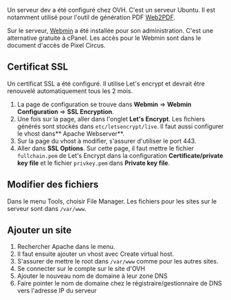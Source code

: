 Un serveur dev a été configuré chez OVH. C'est un serveur Ubuntu. Il est notamment utilisé pour l'outil de génération PDF [Web2PDF](web2pdf.html).

Sur le serveur, [Webmin](https://doxfer.webmin.com/Webmin/Main_Page) a été installée pour son administration. C'est une alternative gratuite à cPanel. Les accès pour le Webmin sont dans le document d'accès de Pixel Circus.

## Certificat SSL

Un certificat SSL a été configuré. Il utilise Let's encrypt et devrait être renouvelé automatiquement tous les 2 mois.

1. La page de configuration se trouve dans **Webmin** => **Webmin Configuration** => **SSL Encryption**. 
2. Une fois sur la page, aller dans l'onglet **Let's Encrypt**. Les fichiers générés sont stockés dans `etc/letsencrypt/live`. Il faut aussi configurer le vhost dans** Apache Webserver**. 
3. Sur la page du vhost à modifier, s'assurer d'utiliser le port 443.
4. Aller dans **SSL Options**. Sur cette page, il faut mettre le fichier `fullchain.pem` de Let's Encrypt dans la configuration **Certificate/private key file** et le fichier `privkey.pem` dans **Private key file**.

## Modifier des fichiers

Dans le menu Tools, choisir File Manager. Les fichiers pour les sites sur le serveur sont dans `/var/www`.

## Ajouter un site

1. Rechercher Apache dans le menu. 
2. Il faut ensuite ajouter un vhost avec Create virtual host. 
3. S'assurer de mettre le root dans `/var/www` comme pour les autres sites.
5. Se connecter sur le compte sur le site d'OVH
6. Ajouter le nouveau nom de domaine à leur zone DNS
7. Faire pointer le nom de domaine chez le régistraire/gestionnaire de DNS vers l'adresse IP du serveur